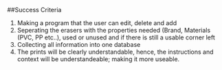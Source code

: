 
##Success Criteria
1) Making a program that the user can edit, delete and add
2) Seperating the erasers with the properties needed (Brand, Materials (PVC, PP etc..), used or unused and if there is still a usable corner left
3) Collecting all information into one database
4) The prints will be clearly understandable, hence, the instructions and context will be understandeable; making it more useable.
